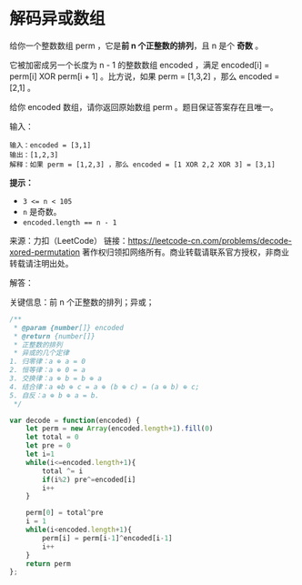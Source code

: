 # 解码异或数组

给你一个整数数组 perm ，它是**前 n 个正整数的排列**，且 n 是个 **奇数** 。

它被加密成另一个长度为 n - 1 的整数数组 encoded ，满足 encoded[i] = perm[i] XOR perm[i + 1] 。比方说，如果 perm = [1,3,2] ，那么 encoded = [2,1] 。

给你 encoded 数组，请你返回原始数组 perm 。题目保证答案存在且唯一。



输入：

```
输入：encoded = [3,1]
输出：[1,2,3]
解释：如果 perm = [1,2,3] ，那么 encoded = [1 XOR 2,2 XOR 3] = [3,1]
```

**提示：**

- `3 <= n < 105`
- `n` 是奇数。
- `encoded.length == n - 1`

来源：力扣（LeetCode）
链接：https://leetcode-cn.com/problems/decode-xored-permutation
著作权归领扣网络所有。商业转载请联系官方授权，非商业转载请注明出处。



解答：

关键信息：前 n 个正整数的排列；异或；

```js
/**
 * @param {number[]} encoded
 * @return {number[]}
 * 正整数的排列
 * 异或的几个定律
1. 归零律：a ⊕ a = 0
2. 恒等律：a ⊕ 0 = a
3. 交换律：a ⊕ b = b ⊕ a
4. 结合律：a ⊕b ⊕ c = a ⊕ (b ⊕ c) = (a ⊕ b) ⊕ c;
5. 自反：a ⊕ b ⊕ a = b.
 */

var decode = function(encoded) {
    let perm = new Array(encoded.length+1).fill(0)
    let total = 0
    let pre = 0
    let i=1
    while(i<=encoded.length+1){
        total ^= i
        if(i%2) pre^=encoded[i]
        i++
    }

    perm[0] = total^pre
    i = 1
    while(i<encoded.length+1){
        perm[i] = perm[i-1]^encoded[i-1]
        i++
    }
    return perm
};
```

